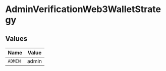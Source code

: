 # AdminVerificationWeb3WalletStrategy


## Values

| Name    | Value   |
| ------- | ------- |
| `ADMIN` | admin   |